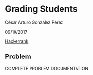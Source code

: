 # Grading Students
César Arturo González Pérez

09/10/2017

[Hackerrank](https://www.hackerrank.com/challenges/grading/)

## Problem
COMPLETE PROBLEM DOCUMENTATION
